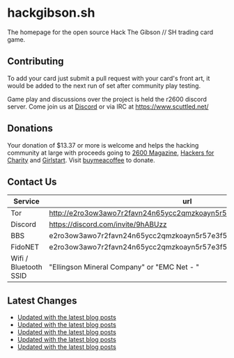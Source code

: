 # hackgibson.sh
The homepage for the open source Hack The Gibson // SH trading card game.


## Contributing

To add your card just submit a pull request with your card's front art, it would be added to the next run of set after community play testing.

Game play and discussions over the project is held the r2600 discord server. Come join us at [Discord](https://discord.com/invite/9hABUzz) or via IRC at https://www.scuttled.net/


## Donations

Your donation of $13.37 or more is welcome and helps the hacking community at large with proceeds going to [2600 Magazine](https://2600.com/), [Hackers for Charity](https://hackersforcharity.org) and [Girlstart](https://girlstart.org).  Visit [buymeacoffee](https://www.buymeacoffee.com/hackgibson.sh) to donate.


## Contact Us

Service | url
-|-
Tor | http://e2ro3ow3awo7r2favn24n65ycc2qmzkoayn5r57e3f56nvjwdcgg32ad.onion
Discord | https://discord.com/invite/9hABUzz
BBS | e2ro3ow3awo7r2favn24n65ycc2qmzkoayn5r57e3f56nvjwdcgg32ad.onion:23
FidoNET | e2ro3ow3awo7r2favn24n65ycc2qmzkoayn5r57e3f56nvjwdcgg32ad.onion:24554
Wifi / Bluetooth SSID | "Ellingson Mineral Company" or "EMC Net - <fidonet address>"

## Latest Changes
<!-- BLOG-POST-LIST:START -->
- [Updated with the latest blog posts](https://github.com/DFW2600/hackgibson.sh/commit/de88fd85b939c0de9e06d14785d0d1e9bb331fb4)
- [Updated with the latest blog posts](https://github.com/DFW2600/hackgibson.sh/commit/0f36f34ec2586ebfd39679a77a58cdd5b7f8f57d)
- [Updated with the latest blog posts](https://github.com/DFW2600/hackgibson.sh/commit/80944e3dff181893b7f16b530b3276d8296fe952)
- [Updated with the latest blog posts](https://github.com/DFW2600/hackgibson.sh/commit/af5cc30fdb28f3b46bc8dda75644789ae385a40a)
- [Updated with the latest blog posts](https://github.com/DFW2600/hackgibson.sh/commit/daf240306824f04996cb3e403d39c649ed192b79)
<!-- BLOG-POST-LIST:END -->
